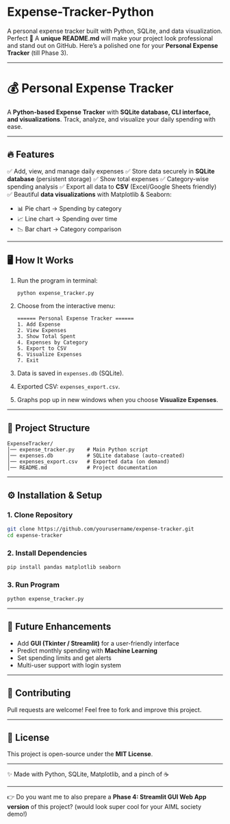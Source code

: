 # Expense-Tracker-Python
A personal expense tracker built with Python, SQLite, and data visualization.
Perfect 🚀 A **unique README.md** will make your project look professional and stand out on GitHub.
Here’s a polished one for your **Personal Expense Tracker** (till Phase 3).

---

# 💰 Personal Expense Tracker

A **Python-based Expense Tracker** with **SQLite database, CLI interface, and visualizations**.
Track, analyze, and visualize your daily spending with ease.

---

## 🔥 Features

✅ Add, view, and manage daily expenses
✅ Store data securely in **SQLite database** (persistent storage)
✅ Show total expenses
✅ Category-wise spending analysis
✅ Export all data to **CSV** (Excel/Google Sheets friendly)
✅ Beautiful **data visualizations** with Matplotlib & Seaborn:

* 📊 Pie chart → Spending by category
* 📈 Line chart → Spending over time
* 📉 Bar chart → Category comparison

---

## 🖥️ How It Works

1. Run the program in terminal:

   ```bash
   python expense_tracker.py
   ```
2. Choose from the interactive menu:

   ```
   ====== Personal Expense Tracker ======
   1. Add Expense
   2. View Expenses
   3. Show Total Spent
   4. Expenses by Category
   5. Export to CSV
   6. Visualize Expenses
   7. Exit
   ```
3. Data is saved in `expenses.db` (SQLite).
4. Exported CSV: `expenses_export.csv`.
5. Graphs pop up in new windows when you choose **Visualize Expenses**.

---

## 📂 Project Structure

```
ExpenseTracker/
│── expense_tracker.py    # Main Python script
│── expenses.db           # SQLite database (auto-created)
│── expenses_export.csv   # Exported data (on demand)
│── README.md             # Project documentation
```

---

## ⚙️ Installation & Setup

### 1. Clone Repository

```bash
git clone https://github.com/yourusername/expense-tracker.git
cd expense-tracker
```

### 2. Install Dependencies

```bash
pip install pandas matplotlib seaborn
```

### 3. Run Program

```bash
python expense_tracker.py
```

---



## 🚀 Future Enhancements

* Add **GUI (Tkinter / Streamlit)** for a user-friendly interface
* Predict monthly spending with **Machine Learning**
* Set spending limits and get alerts
* Multi-user support with login system

---

## 🤝 Contributing

Pull requests are welcome! Feel free to fork and improve this project.

---

## 📜 License

This project is open-source under the **MIT License**.

---

✨ Made with Python, SQLite, Matplotlib, and a pinch of ☕

---

👉 Do you want me to also prepare a **Phase 4: Streamlit GUI Web App version** of this project? (would look super cool for your AIML society demo!)
